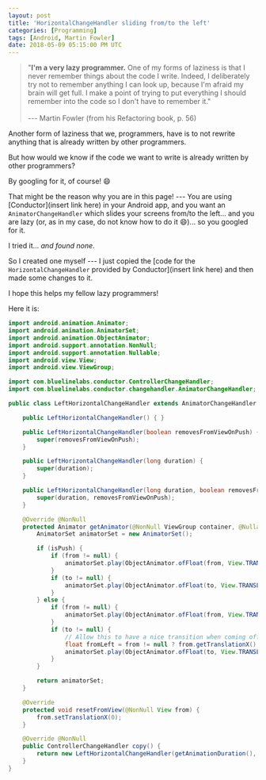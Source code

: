```yaml
---
layout: post
title: 'HorizontalChangeHandler sliding from/to the left'
categories: [Programming]
tags: [Android, Martin Fowler]
date: 2018-05-09 05:15:00 PM UTC
---
```


<!-- May 10, 2018 01:15:00 AM Philippine Time -->

> "**I'm a very lazy programmer.** One of my forms of laziness is that I never remember things about the code I write. Indeed, I deliberately try not to remember anything I can look up, because I'm afraid my brain will get full. I make a point of trying to put everything I should remember into the code so I don't have to remember it."
<br /><br />
> --- Martin Fowler (from his Refactoring book, p. 56)

Another form of laziness that we, programmers, have is to not rewrite anything that is already written by other programmers.

<!--more-->

But how would we know if the code we want to write is already written by other programmers?

By googling for it, of course! :smile:

That might be the reason why you are in this page! --- You are using [Conductor](insert link here) in your Android app, and you want an `AnimatorChangeHandler` which slides your screens from/to the left... and you are lazy (or, as in my case, do not know how to do it :smile:)... so you googled for it.

I tried it... _and found none_.

So I created one myself --- I just copied the [code for the `HorizontalChangeHandler` provided by Conductor](insert link here) and then made some changes to it.

I hope this helps my fellow lazy programmers!

Here it is:


``` java
import android.animation.Animator;
import android.animation.AnimatorSet;
import android.animation.ObjectAnimator;
import android.support.annotation.NonNull;
import android.support.annotation.Nullable;
import android.view.View;
import android.view.ViewGroup;

import com.bluelinelabs.conductor.ControllerChangeHandler;
import com.bluelinelabs.conductor.changehandler.AnimatorChangeHandler;

public class LeftHorizontalChangeHandler extends AnimatorChangeHandler {

    public LeftHorizontalChangeHandler() { }

    public LeftHorizontalChangeHandler(boolean removesFromViewOnPush) {
        super(removesFromViewOnPush);
    }

    public LeftHorizontalChangeHandler(long duration) {
        super(duration);
    }

    public LeftHorizontalChangeHandler(long duration, boolean removesFromViewOnPush) {
        super(duration, removesFromViewOnPush);
    }

    @Override @NonNull
    protected Animator getAnimator(@NonNull ViewGroup container, @Nullable View from, @Nullable View to, boolean isPush, boolean toAddedToContainer) {
        AnimatorSet animatorSet = new AnimatorSet();

        if (isPush) {
            if (from != null) {
                animatorSet.play(ObjectAnimator.ofFloat(from, View.TRANSLATION_X, from.getWidth()));
            }
            if (to != null) {
                animatorSet.play(ObjectAnimator.ofFloat(to, View.TRANSLATION_X, -to.getWidth(), 0));
            }
        } else {
            if (from != null) {
                animatorSet.play(ObjectAnimator.ofFloat(from, View.TRANSLATION_X, -from.getWidth()));
            }
            if (to != null) {
                // Allow this to have a nice transition when coming off an aborted push animation
                float fromLeft = from != null ? from.getTranslationX() : 0;
                animatorSet.play(ObjectAnimator.ofFloat(to, View.TRANSLATION_X, fromLeft + to.getWidth(), 0));
            }
        }

        return animatorSet;
    }

    @Override
    protected void resetFromView(@NonNull View from) {
        from.setTranslationX(0);
    }

    @Override @NonNull
    public ControllerChangeHandler copy() {
        return new LeftHorizontalChangeHandler(getAnimationDuration(), removesFromViewOnPush());
    }
}

```

